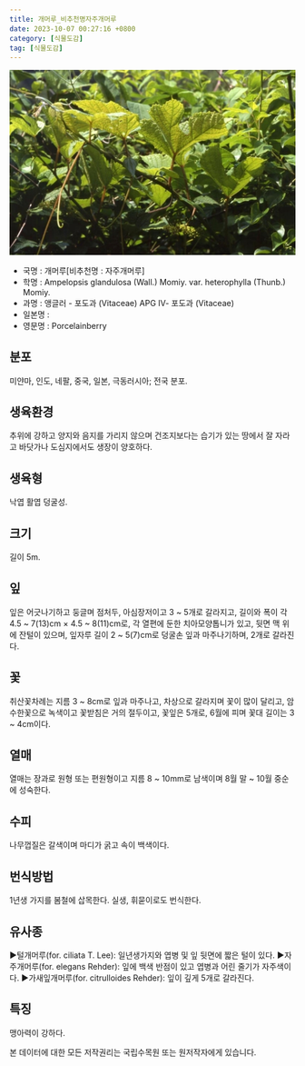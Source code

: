 ```yaml
---
title: 개머루_비추천명자주개머루
date: 2023-10-07 00:27:16 +0800
category: [식물도감]
tag: [식물도감]
---
```




![개머루[비추천명 : 자주개머루]](/assets/img/fileUpload/plants/basic/Vitaceae/Ampelopsis/11800/1_th2.JPG)
- 국명 : 개머루[비추천명 : 자주개머루]
- 학명 : Ampelopsis glandulosa (Wall.) Momiy. var. heterophylla (Thunb.) Momiy.
- 과명 : 앵글러 - 포도과 (Vitaceae) APG Ⅳ- 포도과 (Vitaceae)
- 일본명 : 
- 영문명 : Porcelainberry


## 분포
미얀마, 인도, 네팔, 중국, 일본, 극동러시아; 전국 분포.
## 생육환경
추위에 강하고 양지와 음지를 가리지 않으며 건조지보다는 습기가 있는 땅에서 잘 자라고 바닷가나 도심지에서도 생장이 양호하다.
## 생육형
낙엽 활엽 덩굴성. 
## 크기
길이 5m.
## 잎
잎은 어긋나기하고 둥글며 점처두, 아심장저이고 3 ~ 5개로 갈라지고, 길이와 폭이 각 4.5 ~ 7(13)cm × 4.5 ~ 8(11)cm로, 각 열편에 둔한 치아모양톱니가 있고, 뒷면 맥 위에 잔털이 있으며, 잎자루 길이 2 ~ 5(7)cm로 덩굴손 잎과 마주나기하며, 2개로 갈라진다.
## 꽃
취산꽃차례는 지름 3 ~ 8cm로 잎과 마주나고, 차상으로 갈라지며 꽃이 많이 달리고, 암수한꽃으로 녹색이고 꽃받침은 거의 절두이고, 꽃잎은 5개로, 6월에 피며 꽃대 길이는 3 ~ 4cm이다.
## 열매
열매는 장과로 원형 또는 편원형이고 지름 8 ~ 10mm로 남색이며 8월 말 ~ 10월 중순에 성숙한다.
## 수피
나무껍질은 갈색이며 마디가 굵고 속이 백색이다.
## 번식방법
1년생 가지를 봄철에 삽목한다. 실생, 휘묻이로도 번식한다.
## 유사종
▶털개머루(for. ciliata T. Lee): 일년생가지와 엽병 및 잎 뒷면에 짧은 털이 있다. 
▶자주개머루(for. elegans Rehder): 잎에 백색 반점이 있고 엽병과 어린 줄기가 자주색이다. 
▶가새잎개머루(for. citrulloides Rehder): 잎이 깊게 5개로 갈라진다.
## 특징
맹아력이 강하다.






본 데이터에 대한 모든 저작권리는 국립수목원 또는 원저작자에게 있습니다.
